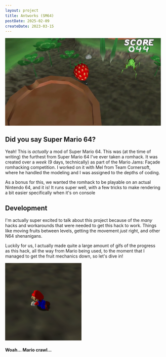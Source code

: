 ```yaml
---
layout: project
title: Antworks (SM64)
postDate: 2025-02-09
createDate: 2023-03-15
---
```


![Screenshot](/thumbnails/project/antworks.png)

## Did you say Super Mario 64?

Yeah! This is _actually_ a mod of Super Mario 64. This was (at the time of writing) the furthest from Super Mario 64 I've ever taken a romhack. It was created over a _week_ (9 days, technically) as part of the Mario Jams: Façade romhacking competition. I worked on it with Mel from Team Cornersoft, where he handled the modeling and I was assigned to the depths of coding.

As a bonus for this, we wanted the romhack to be playable on an actual Nintendo 64, and it is! It runs super well, with a few tricks to make rendering a bit easier specifically when it's on console


## Development

I'm actually super excited to talk about this project because of the _many_ hacks and workarounds that were needed to get this hack to work. Things like moving fruits between levels, getting the movement _just_ right, and other N64 shenanigans.

Luckily for us, I actually made quite a large amount of gifs of the progress as this hack, all the way from Mario being used, to the moment that I managed to get the fruit mechanics down, so let's dive in!


![Screenshot](/screenshots/antworks/first-crawl.gif)
#### Woah... Mario crawl...
